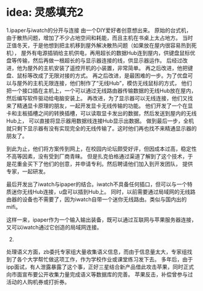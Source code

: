 # idea: 灵感填充2

1.ipaper与iwatch的分开与连接
由一个DIY爱好者创意想出来。
原始的台式机，由于散热问题，增加了不少占地空间和耗能，而且主机在书桌上太占地方。
当时正值冬天，于是他想到把主机移到屋外解决散热问题（如果放在屋内很容易热到死机），
屋外有电源插销给主机供电，再用超长的数据Hub连到屋内，供键盘鼠标优盘等传输，然后再做一根超长的与显示器连接的线，供显示器运作。
后经过改进，他为屋外的主机安装了遥控开机的小装置，非常简单。
再之后改进，他把键盘、鼠标等改成了无限对接的方式。
再之后改进，是最困难的一步。为了优盘可以与屋外的主机无限连接，他们制作了“无线Hub”，模仿无线鼠标的方式，
他们把一个接口插在主机上，一个可以通过无线路由器传输数据的无线Hub放在屋内，然后编写软件驱动给电脑安装上。
再改进，为了显示器可以无线连接，他们又找来了精通显卡原理的朋友，一起开发显卡无线传输的功能。
他们开发了一个在显卡和主板插槽之间的转换插槽，可以读取显卡发出的数据，然后发送到屋内的无线Hub上，
可以直接将显示器用数据线连接Hub显示出数据。
做到最后一步，全机就只剩下显示器有没有实现完全的无线传输了。这时他们再也找不来精通显示器的朋友了。

到此为止，他们将方案传到网上，在校园内论坛颇受好评，但因成本过高，稳定性不高等因素，没有受到厂商青睐。
但是扎克伯格通过渠道了解到了这个技术，于是花重金买下了他们的创意，并申请专利。然后聘请他们加入到开发团队，
提供专家，一起研发。

最后开发出了iwatch与ipaper的结合。iwatch不具备任何插口，但可以与一个特质迷你无线Hub连接，u盘可以插到Hub上。
同时，以前需要通过局域网的无线路由器的设备也不需要了，因为iwatch自带一个迷你无线路由。类似与国内出的mifi。

这样一来，ipaper作为一个输入输出装备，既可以通过互联网与苹果服务器连接，又可以iwatch通过它创造的局域网连接。


2.
处理语义方面，zb委托专家组大量收集语义信息，而由于信息量太大，专家组找到了各个大学帮忙做这项工作，作为学校作业或课堂练习发下去。
多年后，由于ipp面试，有人泄露暴露了这个事，正好三星结合新产品借此攻击苹果，同时正式向市面宣布要公开收集力量完成语义等数据库的完善。
苹果反击，补偿曾参与过活动的人购机券或打折券。
